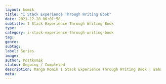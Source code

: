 ```yaml
---
layout: komik
title: "I Stack Experience Through Writing Book"
date: 2021-12-20 06:01:58
subtitle: I Stack Experience Through Writing Book
type: 
category: i-stack-experience-through-writing-book
tag: 
genre: 
subtag: 
label: Series
image: 
author: Postkomik
status: Ongoing / Completed
description: Manga Komik I Stack Experience Through Writing Book | Bahasa Indonesia
meta: 
---
```

